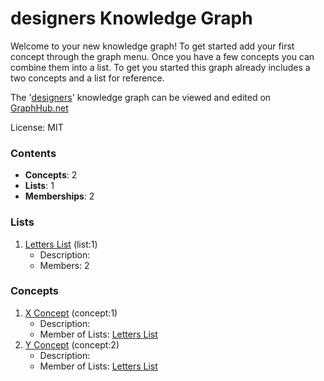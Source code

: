# designers Knowledge Graph

Welcome to your new knowledge graph! To get started add your first concept through the graph menu. Once you have a few concepts you can combine them into a list. To get you started this graph already includes a two concepts and a list for reference.

The '[designers](https://graphhub.net/designers)' knowledge graph can be viewed and edited on [GraphHub.net](https://graphhub.net)

License: MIT
### Contents
- **Concepts**: 2
- **Lists**: 1
- **Memberships**: 2
### Lists
1. [Letters List](/designers/list/letters-list?id=1) (list:1)
   - Description: 
   - Members: 2
### Concepts
1. [X Concept](/designers/concept/x-concept?id=1) (concept:1)
   - Description: 
   - Member of Lists: [Letters List](/designers/list/letters-list?id=1)
1. [Y Concept](/designers/concept/y-concept?id=2) (concept:2)
   - Description: 
   - Member of Lists: [Letters List](/designers/list/letters-list?id=1)

